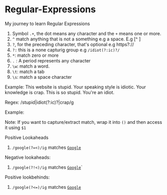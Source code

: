 # Regular-Expressions
My journey to learn Regular Expressions


1. Symbol `.+`, the dot means any character and the `+` means one or more.
2. `^` match anything that is not a something e.g a space. E.g [^ ]
3. `?`, for the preceding character, that's optional e.g https?://
4. `?:` this is a none capturig group e.g `/idiot(?:ic)?/`
5. `*`: match zero or more
6. `.` : A period represents any character
7. `\w`: match a word.
8. `\t`: match a tab
9. `\s`: match a space character





Example:
This website is stupid. Your speaking style is idiotic. Your knowledge is crap. This is so stupid. You're an idiot.

Regex:
/stupid|idiot(?:ic)?|crap/g

Example:


Note: If you want to capture/extract match, wrap it into `()` and then access it using `$1`

Positive Lookaheads

1. `/google(?=<)/ig` matches <a href="http://google.com">`Google`</a>

Negative lookaheads:

1. `/google(?!<)/ig` matches <a href="http://google`.com">`Google`</a>`

Positive lookbehinds:

1. `/google(?<=)/ig` matches <a href="http://google.com">`Google`</a>
